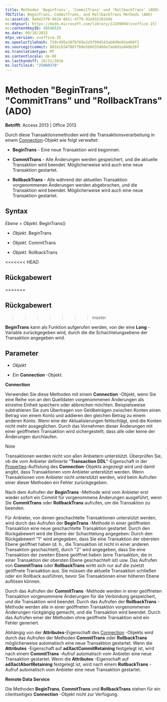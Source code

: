 ```yaml
---
title: Methoden 'BeginTrans', 'CommitTrans' und 'RollbackTrans' (ADO)
TOCTitle: BeginTrans, CommitTrans, and RollbackTrans Methods (ADO)
ms:assetid: 9a0415f0-9424-8d1c-4779-92e932292d46
ms:mtpsurl: https://msdn.microsoft.com/library/JJ249694(v=office.15)
ms:contentKeyID: 48546529
ms.date: 09/18/2015
mtps_version: v=office.15
ms.openlocfilehash: 719c495e18fb769a2d3f994542ab8d9e93a469f1
ms.sourcegitcommit: 801b1b54786f7b0e5b0d35466e7ae8d1e840b26f
ms.translationtype: MT
ms.contentlocale: de-DE
ms.lasthandoff: 10/31/2018
ms.locfileid: "25860378"
---
```

# <a name="begintrans-committrans-and-rollbacktrans-methods-ado"></a>Methoden "BeginTrans", "CommitTrans" und "RollbackTrans" (ADO)


**Betrifft**: Access 2013 | Office 2013


Durch diese Transaktionsmethoden wird die Transaktionsverarbeitung in einem [Connection](connection-object-ado.md)-Objekt wie folgt verwaltet:

  - **BeginTrans** - Eine neue Transaktion wird begonnen.

  - **CommitTrans** - Alle Änderungen werden gespeichert, und die aktuelle Transaktion wird beendet. Möglicherweise wird auch eine neue Transaktion gestartet.

  - **RollbackTrans** - Alle während der aktuellen Transaktion vorgenommenen Änderungen werden abgebrochen, und die Transaktion wird beendet. Möglicherweise wird auch eine neue Transaktion gestartet.

## <a name="syntax"></a>Syntax

*Ebene* = *Objekt*. BeginTrans()

- *Objekt*. BeginTrans

- *Objekt*. CommitTrans

- *Objekt*. RollbackTrans

<<<<<<< HEAD
## <a name="return-value"></a>Rückgabewert
=======
## <a name="return-value"></a>Rückgabewert
>>>>>>> master

**BeginTrans** kann als Funktion aufgerufen werden, von der eine **Long** -Variable zurückgegeben wird, durch die die Schachtelungsebene der Transaktion angegeben wird.

## <a name="parameters"></a>Parameter

  - *Objekt*

  - Ein **Connection** -Objekt.

**Connection**

Verwenden Sie diese Methoden mit einem **Connection** -Objekt, wenn Sie eine Reihe von an den Quelldaten vorgenommenen Änderungen als einzelne Einheit speichern oder abbrechen möchten. Beispielsweise subtrahieren Sie zum Übertragen von Geldbeträgen zwischen Konten einen Betrag von einem Konto und addieren den gleichen Betrag zu einem anderen Konto. Wenn eine der Aktualisierungen fehlschlägt, sind die Konten nicht mehr ausgeglichen. Durch das Vornehmen dieser Änderungen mit einer geöffneten Transaktion wird sichergestellt, dass alle oder keine der Änderungen durchlaufen.


> [!NOTE]
> Transaktionen werden nicht von allen Anbietern unterstützt. Überprüfen Sie, ob die vom Anbieter definierte "**Transaction DDL**"-Eigenschaft in der [Properties](properties-collection-ado.md)-Auflistung des **Connection**-Objekts angezeigt wird und damit angibt, dass Transaktionen vom Anbieter unterstützt werden. Wenn Transaktionen vom Anbieter nicht unterstützt werden, wird beim Aufrufen einer dieser Methoden ein Fehler zurückgegeben.

Nach dem Aufrufen der **BeginTrans** -Methode wird vom Anbieter erst wieder sofort ein Commit für vorgenommene Änderungen ausgeführt, wenn Sie **CommitTrans** oder **RollbackTrans** aufrufen, um die Transaktion zu beenden.

Für Anbieter, von denen geschachtelte Transaktionen unterstützt werden, wird durch das Aufrufen der **BeginTrans** -Methode in einer geöffneten Transaktion eine neue geschachtelte Transaktion gestartet. Durch den Rückgabewert wird die Ebene der Schachtelung angegeben: Durch den Rückgabewert "1" wird angegeben, dass Sie eine Transaktion der obersten Ebene geöffnet haben (d. h., die Transaktion ist nicht in einer anderen Transaktion geschachtelt), durch "2" wird angegeben, dass Sie eine Transaktion der zweiten Ebene geöffnet haben (eine Transaktion, die in einer Transaktion der obersten Ebene geschachtelt ist) usw. Das Aufrufen von **CommitTrans** oder **RollbackTrans** wirkt sich nur auf die zuletzt geöffnete Transaktion aus. Sie müssen die aktuelle Transaktion schließen oder ein Rollback ausführen, bevor Sie Transaktionen einer höheren Ebene auflösen können.

Durch das Aufrufen der **CommitTrans** -Methode werden in einer geöffneten Transaktion vorgenommene Änderungen für die Verbindung gespeichert, und die Transaktion wird beendet. Durch das Aufrufen der **RollbackTrans** -Methode werden alle in einer geöffneten Transaktion vorgenommenen Änderungen rückgängig gemacht, und die Transaktion wird beendet. Durch das Aufrufen einer der Methoden ohne geöffnete Transaktion wird ein Fehler generiert.

Abhängig von der **Attributes**-Eigenschaft des [Connection](attributes-property-ado.md) -Objekts wird durch das Aufrufen der Methoden **CommitTrans** oder **RollbackTrans** möglicherweise automatisch eine neue Transaktion gestartet. Wenn die **Attributes** -Eigenschaft auf **adXactCommitRetaining** festgelegt ist, wird nach einem **CommitTrans** -Aufruf automatisch vom Anbieter eine neue Transaktion gestartet. Wenn die **Attributes** -Eigenschaft auf **adXactAbortRetaining** festgelegt ist, wird nach einem **RollbackTrans** -Aufruf automatisch vom Anbieter eine neue Transaktion gestartet.

**Remote Data Service**

Die Methoden **BeginTrans**, **CommitTrans** und **RollbackTrans** stehen für ein clientseitiges **Connection** -Objekt nicht zur Verfügung.

